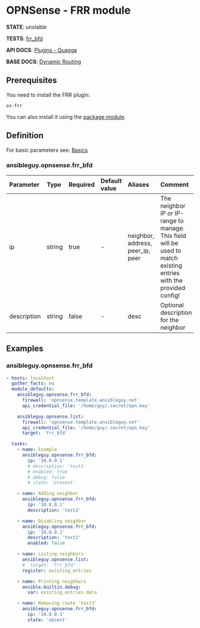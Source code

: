 # OPNSense - FRR module

**STATE**: unstable

**TESTS**: [frr_bfd](https://github.com/ansibleguy/collection_opnsense/blob/stable/tests/frr_bfd.yml)

**API DOCS**: [Plugins - Quagga](https://docs.opnsense.org/development/api/plugins/quagga.html)

**BASE DOCS**: [Dynamic Routing](https://docs.opnsense.org/manual/dynamic_routing.html)

## Prerequisites

You need to install the FRR plugin:
```
os-frr
```

You can also install it using the [package module](https://github.com/ansibleguy/collection_opnsense/blob/stable/docs/use_package.md).


## Definition

For basic parameters see: [Basics](https://github.com/ansibleguy/collection_opnsense/blob/stable/docs/use_basic.md#definition)

### ansibleguy.opnsense.frr_bfd

| Parameter    | Type            | Required | Default value         | Aliases                          | Comment                                                                                                            |
|:-------------|:----------------|:---------|:----------------------|:---------------------------------|:-------------------------------------------------------------------------------------------------------------------|
| ip           | string          | true     | -                     | neighbor, address, peer_ip, peer | The neighbor IP or IP-range to manage. This field will be used to match existing entries with the provided config! |
| description  | string          | false    | -                     | desc                             | Optional description for the neighbor                                                                              |                                                                                                                                                  |


## Examples

### ansibleguy.opnsense.frr_bfd

```yaml
- hosts: localhost
  gather_facts: no
  module_defaults:
    ansibleguy.opnsense.frr_bfd:
      firewall: 'opnsense.template.ansibleguy.net'
      api_credential_file: '/home/guy/.secret/opn.key'

    ansibleguy.opnsense.list:
      firewall: 'opnsense.template.ansibleguy.net'
      api_credential_file: '/home/guy/.secret/opn.key'
      target: 'frr_bfd'

  tasks:
    - name: Example
      ansibleguy.opnsense.frr_bfd:
        ip: '10.0.0.1'
        # description: 'test1'
        # enabled: true
        # debug: false
        # state: 'present'

    - name: Adding neighbor
      ansibleguy.opnsense.frr_bfd:
        ip: '10.0.0.1'
        description: 'test2'

    - name: Disabling neighbor
      ansibleguy.opnsense.frr_bfd:
        ip: '10.0.0.1'
        description: 'test2'
        enabled: false

    - name: Listing neighbors
      ansibleguy.opnsense.list:
      #  target: 'frr_bfd'
      register: existing_entries

    - name: Printing neighbors
      ansible.builtin.debug:
        var: existing_entries.data

    - name: Removing route 'test3'
      ansibleguy.opnsense.frr_bfd:
        ip: '10.0.0.1'
        state: 'absent'
```
